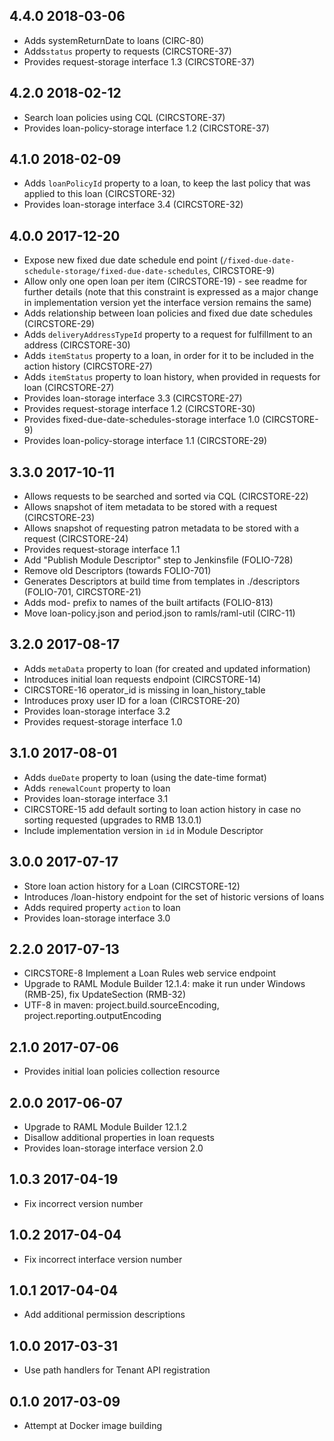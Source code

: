 ## 4.4.0 2018-03-06

* Adds systemReturnDate to loans (CIRC-80) 
* Adds`status` property to requests (CIRCSTORE-37)
* Provides request-storage interface 1.3 (CIRCSTORE-37)

## 4.2.0 2018-02-12

* Search loan policies using CQL (CIRCSTORE-37)
* Provides loan-policy-storage interface 1.2 (CIRCSTORE-37)

## 4.1.0 2018-02-09

* Adds `loanPolicyId` property to a loan, to keep the last policy that was applied to this loan (CIRCSTORE-32)
* Provides loan-storage interface 3.4 (CIRCSTORE-32)

## 4.0.0 2017-12-20

* Expose new fixed due date schedule end point (`/fixed-due-date-schedule-storage/fixed-due-date-schedules`, CIRCSTORE-9)
* Allow only one open loan per item (CIRCSTORE-19) - see readme for further details 
(note that this constraint is expressed as a major change in implementation version
yet the interface version remains the same)
* Adds relationship between loan policies and fixed due date schedules (CIRCSTORE-29)
* Adds `deliveryAddressTypeId` property to a request for fulfillment to an address (CIRCSTORE-30)
* Adds `itemStatus` property to a loan, in order for it to be included in the action history (CIRCSTORE-27)
* Adds `itemStatus` property to loan history, when provided in requests for loan (CIRCSTORE-27)
* Provides loan-storage interface 3.3 (CIRCSTORE-27)
* Provides request-storage interface 1.2 (CIRCSTORE-30)
* Provides fixed-due-date-schedules-storage interface 1.0 (CIRCSTORE-9)
* Provides loan-policy-storage interface 1.1 (CIRCSTORE-29)

## 3.3.0 2017-10-11

* Allows requests to be searched and sorted via CQL (CIRCSTORE-22)
* Allows snapshot of item metadata to be stored with a request (CIRCSTORE-23)
* Allows snapshot of requesting patron metadata to be stored with a request (CIRCSTORE-24)
* Provides request-storage interface 1.1
* Add "Publish Module Descriptor" step to Jenkinsfile (FOLIO-728)
* Remove old Descriptors (towards FOLIO-701)
* Generates Descriptors at build time from templates in ./descriptors (FOLIO-701, CIRCSTORE-21)
* Adds mod- prefix to names of the built artifacts (FOLIO-813)
* Move loan-policy.json and period.json to ramls/raml-util (CIRC-11)

## 3.2.0 2017-08-17

* Adds `metaData` property to loan (for created and updated information)
* Introduces initial loan requests endpoint (CIRCSTORE-14)
* CIRCSTORE-16 operator_id is missing in loan_history_table
* Introduces proxy user ID for a loan (CIRCSTORE-20)
* Provides loan-storage interface 3.2
* Provides request-storage interface 1.0

## 3.1.0 2017-08-01

* Adds `dueDate` property to loan (using the date-time format)
* Adds `renewalCount` property to loan
* Provides loan-storage interface 3.1
* CIRCSTORE-15 add default sorting to loan action history in case no sorting requested (upgrades to RMB 13.0.1)
* Include implementation version in `id` in Module Descriptor

## 3.0.0 2017-07-17

* Store loan action history for a Loan (CIRCSTORE-12)
* Introduces /loan-history endpoint for the set of historic versions of loans
* Adds required property `action` to loan
* Provides loan-storage interface 3.0

## 2.2.0 2017-07-13

* CIRCSTORE-8 Implement a Loan Rules web service endpoint
* Upgrade to RAML Module Builder 12.1.4: make it run under Windows (RMB-25), fix UpdateSection (RMB-32)
* UTF-8 in maven: project.build.sourceEncoding, project.reporting.outputEncoding

## 2.1.0 2017-07-06

* Provides initial loan policies collection resource

## 2.0.0 2017-06-07

* Upgrade to RAML Module Builder 12.1.2
* Disallow additional properties in loan requests
* Provides loan-storage interface version 2.0

## 1.0.3 2017-04-19

* Fix incorrect version number

## 1.0.2 2017-04-04

* Fix incorrect interface version number

## 1.0.1 2017-04-04

* Add additional permission descriptions

## 1.0.0 2017-03-31

* Use path handlers for Tenant API registration

## 0.1.0 2017-03-09

* Attempt at Docker image building
